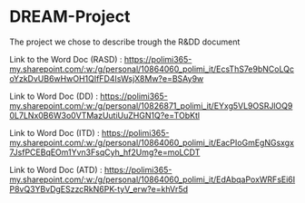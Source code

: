 # DREAM-Project
The project we chose to describe trough the R&amp;DD document

Link to the Word Doc (RASD) : https://polimi365-my.sharepoint.com/:w:/g/personal/10864060_polimi_it/EcsThS7e9bNCoLQcoYzkDvUB6wHwOH1QIfFD4IsWsjX8Mw?e=BSAy9w

Link to Word Doc (DD) : https://polimi365-my.sharepoint.com/:w:/g/personal/10826871_polimi_it/EYxg5VL9OSRJlOQ90L7LNx0B6W3o0VTMazUutiUuZHGN1Q?e=TObKtl


Link to Word Doc (ITD) : https://polimi365-my.sharepoint.com/:w:/g/personal/10864060_polimi_it/EacPIoGmEgNGsxgx7JsfPCEBqEOm1Yvn3FsqCyh_hf2Umg?e=moLCDT

Link to Word Doc (ATD) : https://polimi365-my.sharepoint.com/:w:/g/personal/10864060_polimi_it/EdAbqaPoxWRFsEi6IP8vQ3YBvDgESzzcRkN6PK-tyV_erw?e=khVr5d